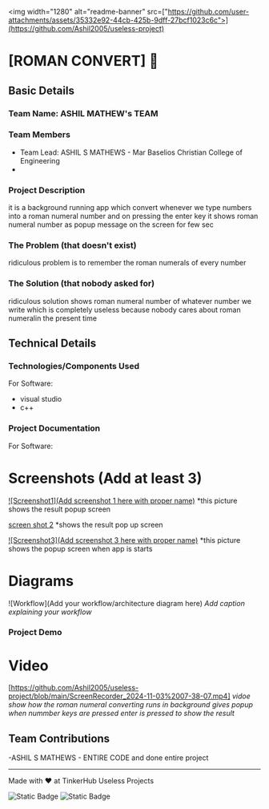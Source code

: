 <img width="1280" alt="readme-banner" src=["https://github.com/user-attachments/assets/35332e92-44cb-425b-9dff-27bcf1023c6c">](https://github.com/Ashil2005/useless-project)

# [ROMAN CONVERT] 🎯


## Basic Details
### Team Name: ASHIL MATHEW's TEAM


### Team Members
- Team Lead: ASHIL S MATHEWS - Mar Baselios Christian College of Engineering
-
### Project Description
it is a background running app which convert whenever we type numbers into a roman  numeral number and on pressing the enter key it shows  roman numeral number as popup message on the screen for few sec

### The Problem (that doesn't exist)
ridiculous problem is to remember the roman numerals of every number

### The Solution (that nobody asked for)
ridiculous solution shows roman numeral number of whatever number  we write which is completely useless because nobody cares about roman numeralin the present time

## Technical Details
### Technologies/Components Used
For Software:
- visual studio
- c++




### Project Documentation
For Software:

# Screenshots (Add at least 3)
[![Screenshot1](Add screenshot 1 here with proper name)](https://github.com/Ashil2005/useless-project/blob/main/Screenshot%20(1).png)
*this picture shows the result popup screen

[screen shot 2](https://github.com/Ashil2005/useless-project/blob/main/Screenshot%20(2).png)
*shows the result pop up screen

[![Screenshot3](Add screenshot 3 here with proper name)](https://github.com/Ashil2005/useless-project/blob/main/Screenshot%20(3).png)
*this picture shows the popup screen when app is starts

# Diagrams
![Workflow](Add your workflow/architecture diagram here)
*Add caption explaining your workflow*


### Project Demo
# Video
[https://github.com/Ashil2005/useless-project/blob/main/ScreenRecorder_2024-11-03%2007-38-07.mp4]
*vidoe show how the roman numeral converting runs in background gives popup when nummber keys are pressed enter is pressed to show the result*



## Team Contributions
-ASHIL S MATHEWS - ENTIRE CODE and done entire project

---
Made with ❤️ at TinkerHub Useless Projects 

![Static Badge](https://img.shields.io/badge/TinkerHub-24?color=%23000000&link=https%3A%2F%2Fwww.tinkerhub.org%2F)
![Static Badge](https://img.shields.io/badge/UselessProject--24-24?link=https%3A%2F%2Fwww.tinkerhub.org%2Fevents%2FQ2Q1TQKX6Q%2FUseless%2520Projects)



